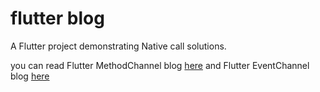 # flutter blog

A Flutter project demonstrating Native call solutions.

you can read Flutter MethodChannel blog [here](https://mahan-yt.medium.com/flutter-methodchannel-17d8a65e7722) and Flutter EventChannel blog [here](https://mahan-yt.medium.com/flutter-eventchannel-f09a938223fa)
